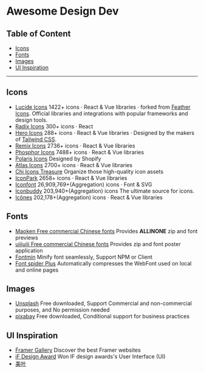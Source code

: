 # Awesome Design Dev

## Table of Content

- [Icons](#icons)
- [Fonts](#fonts)
- [Images](#images)
- [UI Inspiration](#ui-inspiration)

----

<article id="icons">

## Icons

- [Lucide Icons](https://lucide.dev/) 1422+ icons · React & Vue libraries · forked from [Feather Icons](https://github.com/feathericons/feather). Official libraries and integrations with popular frameworks and design tools.
- [Radix Icons](https://www.radix-ui.com/icons) 300+ icons · React
- [Hero Icons](https://heroicons.com/) 288+ icons · React & Vue libraries · Designed by the makers of [Tailwind CSS](https://tailwindcss.com/).
- [Remix Icons](https://remixicon.com/) 2736+ icons · React & Vue libraries
- [Phosphor Icons](https://phosphoricons.com/) 7488+ icons · React & Vue libraries
- [Polaris Icons](https://polaris.shopify.com/icons) Designed by Shopify
- [Atlas Icons](https://atlasicons.vectopus.com/) 2700+ icons · React & Vue libraries
- [Chi Icons Treasure](https://uxchi.notion.site/0d118e226bf2439a9641127149b16361?v=4275064af9ab4692bc58a3e72795c770) Organize those high-quality icon assets
- [IconPark](https://iconpark.oceanengine.com/) 2658+ icons · React & Vue libraries
- [Iconfont](https://www.iconfont.cn/) 26,909,769+(Aggregation) icons · Font & SVG
- [Iconbuddy](https://iconbuddy.app/) 203,940+(Aggregation) icons The ultimate source for icons.
- [Icônes](https://icones.js.org/) 202,178+(Aggregation) icons · React & Vue libraries

</article>

<article id="fonts">

## Fonts

- [Maoken Free commercial Chinese fonts](https://www.maoken.com/all-fonts) Provides **ALLINONE** zip and font previews
- [uiiiuiii Free commercial Chinese fonts](https://uiiiuiii.com/tool/typeface) Provides zip and font poster application
- [Fontmin](https://github.com/ecomfe/fontmin) Minify font seamlessly, Support NPM or Client
- [Font spider Plus](https://github.com/allanguys/font-spider-plus) Automatically compresses the WebFont used on local and online pages

</article>

<article id="images">

## Images

- [Unsplash](https://unsplash.com/) Free downloaded, Support Commercial and non-commercial purposes, and No permission needed
- [pixabay](https://pixabay.com/) Free downloaded, Conditional support for business practices

</article>

<article id="ui-inspiration">

## UI Inspiration

- [Framer Gallery](https://www.framer.com/gallery/) Discover the best Framer websites
- [iF Design Award](https://ifdesign.com/en/winner-ranking/winner-overview/?awardId=2&disciplineId=20&sort=desc) Won IF design awards's User Interface (UI)
- [美叶](https://www.meiye.art/) 

</article>